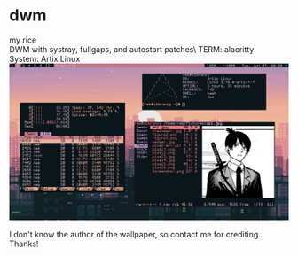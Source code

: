 # dwm
my rice\
DWM with systray, fullgaps, and autostart patches\ 
TERM: alacritty\
System: Artix Linux\
![alt text](rice4.png)

I don't know the author of the wallpaper, so contact me for crediting. Thanks!
